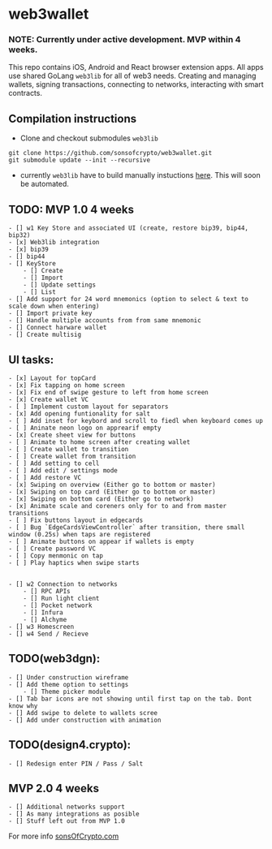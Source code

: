 # web3wallet

### NOTE: Currently under active development. MVP within 4 weeks.

This repo contains iOS, Android and React browser extension apps. All apps use shared GoLang `web3lib` for all of web3 needs. Creating and managing wallets, signing transactions, connecting to networks, interacting with smart contracts.

## Compilation instructions
- Clone and checkout submodules `web3lib`
```
git clone https://github.com/sonsofcrypto/web3wallet.git
git submodule update --init --recursive
```
- currently `web3lib` have to build manually instuctions [here](https://github.com/sonsofcrypto/web3lib). This will soon be automated. 


## TODO: MVP 1.0 4 weeks
	- [] w1 Key Store and associated UI (create, restore bip39, bip44, bip32)
	- [x] Web3lib integration
	- [x] bip39
	- [] bip44
	- [] KeyStore
		- [] Create
		- [] Import
		- [] Update settings
		- [] List
	- [] Add support for 24 word mnemonics (option to select & text to scale down when entering)
	- [] Import private key
	- [] Handle multiple accounts from from same mnemonic
	- [] Connect harware wallet
	- [] Create multisig

## UI tasks: 
	- [x] Layout for topCard
	- [x] Fix tapping on home screen
	- [x] Fix end of swipe gesture to left from home screen
	- [x] Create wallet VC
	- [ ] Implement custom layout for separators
	- [x] Add opening funtionality for salt
	- [ ] Add inset for keybord and scroll to fiedl when keyboard comes up
	- [ ] Aninate neon logo on apprearif empty
	- [x] Create sheet view for buttons
	- [ ] Animate to home screen after creating wallet
	- [ ] Create wallet to transition
	- [ ] Create wallet from transition
	- [ ] Add setting to cell 
	- [ ] Add edit / settings mode
	- [ ] Add restore VC
	- [x] Swiping on overview (Either go to bottom or master)
	- [x] Swiping on top card (Either go to bottom or master)
	- [x] Swiping on bottom card (Either go to network)
	- [x] Animate scale and coreners only for to and from master transitions
	- [ ] Fix buttons layout in edgecards
	- [ ] Bug `EdgeCardsViewController` after transition, there small window (0.25s) when taps are registered
	- [ ] Animate buttons on appear if wallets is empty
	- [ ] Create password VC
	- [ ] Copy menmonic on tap
	- [ ] Play haptics when swipe starts
	

	- [] w2 Connection to networks
		- [] RPC APIs
		- [] Run light client
		- [] Pocket network
		- [] Infura
		- [] Alchyme
	- [] w3 Homescreen
	- [] w4 Send / Recieve

## TODO(web3dgn):
	- [] Under construction wireframe
	- [] Add theme option to settings
		- [] Theme picker module
	- [] Tab bar icons are not showing until first tap on the tab. Dont know why
	- [] Add swipe to delete to wallets scree
	- [] Add under construction with animation

## TODO(design4.crypto):
	- [] Redesign enter PIN / Pass / Salt

## MVP 2.0 4 weeks
	- [] Additional networks support
	- [] As many integrations as posible
	- [] Stuff left out from MVP 1.0

For more info [sonsOfCrypto.com](https://sonsofcrypto.com/)
